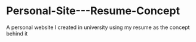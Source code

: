 # Personal-Site---Resume-Concept
A personal website I created in university using my resume as the concept behind it 
